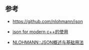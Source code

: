 ## 参考

- https://github.com/nlohmann/json

- [json for modern c++的使用](https://blog.csdn.net/fengxinlinux/article/details/71037244)
- [NLOHMANN::JSON概述与基础用法](https://dins.site/coding-lib-json-intro-chs/)

